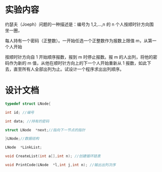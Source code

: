 # 实验内容

约瑟夫（Joeph）问题的一种描述是：编号为 1,2,…,n 的 n 个人按顺时针方向围坐一圈，

每人持有一个密码（正整数）。一开始任选一个正整数作为报数上限值 m，从第一个人开始

按顺时针方向自 1 开始顺序报数，报到 m 时停止报数。报 m 的人出列，将他的密码作为新的 m 值，从他在顺时针方向上的下一个人开始重新从 1 报数，如此下去，直至所有人全部出列为止。试设计一个程序求出出列顺序。

# 设计文档

```c++
typedef struct LNode{

int id; //编号

int data; //持有的密码

struct LNode  *next;//指向下一节点的指针

}LNode;//数据结构

LNode  *LinkList;

void CreateList(int a[],int n); //创建循环链表

void PrintCode(LNode  *l,int j,int n); //输出出列次序
```
